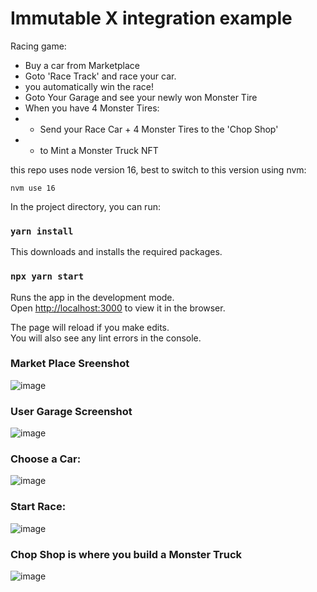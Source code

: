 # Immutable X integration example
Racing game:
- Buy a car from Marketplace
- Goto 'Race Track' and race your car.
- you automatically win the race!
- Goto Your Garage and see your newly won Monster Tire
- When you have 4 Monster Tires:
- - Send your Race Car + 4 Monster Tires to the 'Chop Shop'
- - to Mint a Monster Truck NFT

this repo uses node version 16, best to switch to this version using nvm:

`nvm use 16`

In the project directory, you can run:

### `yarn install`

This downloads and installs the required packages.

### `npx yarn start`

Runs the app in the development mode.\
Open [http://localhost:3000](http://localhost:3000) to view it in the browser.

The page will reload if you make edits.\
You will also see any lint errors in the console.
### Market Place Sreenshot
![image](https://user-images.githubusercontent.com/76663878/213002241-e59a256a-9d8c-4131-921c-5afc35e60120.png)

### User Garage Screenshot
![image](https://user-images.githubusercontent.com/76663878/213002559-e0a1765c-893a-4624-b288-ec4039e66fe5.png)

### Choose a Car: 
![image](https://user-images.githubusercontent.com/76663878/213002765-85c3a789-17cc-4b4e-af1b-4150fee83dd9.png)

### Start Race:
![image](https://user-images.githubusercontent.com/76663878/213003157-0c6b0dda-326d-42b1-99b6-7fbcbef26025.png)

### Chop Shop is where you build a Monster Truck
![image](https://user-images.githubusercontent.com/76663878/213005103-67f15780-c7a7-4eb7-914c-3f71fdf68554.png)


